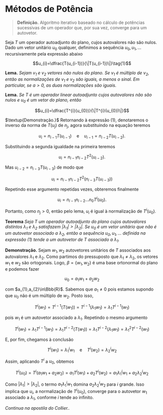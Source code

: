 # Métodos de Potência

> **Definição.** Algoritmo iterativo baseado no cálculo de potências sucessivas de um operador que, por sua vez, converge para um autovetor.

Seja $T$ um operador autoadjunto do plano, cujos autovalores não são nulos. Dado um vetor unitário $u_{0}$ qualquer, definimos a sequência $u_{0},u_{1},\dots$ recursivamente pela expressão abaixo

```math
u_{i}=\dfrac{T(u_{i-1})}{\|T(u_{i-1})\|}\tag{1}
```

**Lema.** *Sejam $v_{1}$ e $v_{2}$ vetores não nulos do plano. Se $v_{1}$ é múltiplo de $v_{2}$, então as normalizações de $v_{1}$ e $v_{2}$ são iguais, a menos o sinal. Em particular, se $a>0$, as duas normalizações são iguais.*

**Lema.** *Se $T$ é um operador linear autoadjunto cujos autovalores não são nulos e $u_{0}$ é um vetor do plano, então*

```math
u_{i}=\dfrac{T^{i}(u_{0})}{\|T^{i}(u_{0})\|}
```

$\textup{Demonstração.}$ Retornando à expressão $(1)$, denotaremos o inverso da norma de $T(u_{j})$ de $n_{j}$, agora substituindo na equação teremos

```math
u_{i}=n_{i-1}T(u_{i-1})\quad \text{e}\quad u_{i-1}=n_{i-2}T(u_{i-2}).
```

Substituindo a segunda igualdade na primeira teremos

```math
u_{i}=n_{i-1}n_{i-2}T^{2}(u_{i-2}).
```

Mas $u_{i-2}=n_{i-3}T(u_{i-3})$ de modo que

```math
u_{i}=n_{i-1}n_{i-2}T^{2}(n_{i-3}T(u_{i-3}))
```

Repetindo esse argumento repetidas vezes, obteremos finalmente

```math
u_{i}=n_{i-1}n_{i-2}\dots n_{0}T^{i}(u_{0}).
```

Portanto, como $n_{j}>0$, então pelo lema, $u_{i}$ é igual à normalização de $T^{i}(u_{0})$.

**Teorema** *Seja $T$ um operador autoadjunto do plano cujos autovalores distintos $\lambda_{1}$ e $\lambda_{2}$ satisfazem $\lvert \lambda_{1} \rvert>\lvert \lambda_{2} \rvert$. Se $u_{0}$ é um vetor unitário que não é um autovetor associado a $\lambda_{2}$, então a sequência $u_{0},u_{1},\dots$ definida na expressão $(1)$ tende a um autovetor de $T$ associado a $\lambda_{1}$.*

**Demonstração.** Sejam $w_{1},w_{2}$ autovetores unitários de $T$ associados aos autovalores $\lambda_{1}$ e $\lambda_{2}$. Como partimos do pressuposto que $\lambda_{1}\neq \lambda_{2}$, os vetores $w_{1}$ e $w_{2}$ são ortogonais. Logo, $\beta=\{w_{1},w_{2}\}$ é uma base ortonormal do plano e podemos fazer

```math
u_{0}=a_{1}w_{1}+a_{2}w_{2}
```

com $a_{1},a_{2}\in\Bbb{R}$. Sabemos que $a_{1}\neq 0$ pois estamos supondo que $u_{0}$ não é um múltiplo de $w_{2}$. Posto isso,

```math
T^{i}(w_{1})=T^{i-1}(T(w_{1}))=T^{i-1}(\lambda_{1}w_{1})=\lambda_{1}T^{i-1}(w_{1})
```

pois $w_{1}$ é um autovetor associado a $\lambda_{1}$. Repetindo o mesmo argumento

```math
T^{i}(w_{1})=\lambda_{1}T^{i-1}(w_{1})=\lambda_{1}T^{i-2}(T(w_{1}))=\lambda_{1}T^{i-2}(\lambda_{1}w_{1})=\lambda_{1}^{2}T^{i-2}(w_{1})
```

E, por fim, chegamos à conclusão

```math
T^{i}(w_{1})=\lambda_{1}^{i}w_{1}\quad \text{e}\quad T^{i}(w_{2})=\lambda_{2}^{i}w_{2}
```

Assim, aplicando $T^i$ a $u_0$, obtemos

```math
T^{i}(u_{0})=T^{i}(a_{1}w_{1}+a_{2}w_{2})=a_{1}T^{i}(w_{1})+a_{2}T^{i}(w_{2})=a_{1}\lambda_{1}^{i}w_{1}+a_{2}\lambda_{2}^{i}w_{2}
```

Como $\lvert \lambda_{1} \rvert > \lvert \lambda_{2} \rvert$, o termo $a_{1}\lambda_{1}^{i}w_{1}$ domina $a_{2}\lambda_{2}^{i}w_{2}$ para $i$ grande. Isso implica que $u_i$, a normalização de $T^i(u_0)$, converge para o autovetor $w_{1}$ associado a $\lambda_{1}$, conforme $i$ tende ao infinito.

*Continua na apostila do Collier..*

